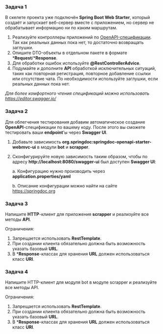 ### Задача 1
В скелете проекта уже подключён **Spring Boot Web Starter**, который создаёт и запускает веб-сервер вместе с приложением, но сервер не обрабатывает информацию ни по каким маршрутам.

1. Реализуйте контроллеры приложений по [OpenAPI-спецификации](https://gist.github.com/sanyarnd/52a78a01fa9ec234c8ad50fbc5ecc9e4). Так как реальных данных пока нет, то достаточно возвращать заглушки.
2. Опишите DTO-объекты в отдельном пакете в формате ***Request**/***Response**.
3. Для обработки ошибок используйте **@RestControllerAdvice**.
4. Подумайте и дополните **API** обработкой исключительных ситуаций, таких как повторная регистрация, повторное добавление ссылки или отсутствие чата. По необходимости используйте заглушки, если реальных данных пока нет.

_Для более комфортного чтения спецификаций можно использовать https://editor.swagger.io/_



### Задача 2
Для облегчения тестирования добавим автоматическое создание **OpenAPI**-спецификации по вашему коду. После этого вы сможете тестировать ваши **endpoint**'ы через **Swagger UI**.

1. Добавьте зависимость **org.springdoc:springdoc-openapi-starter-webmvc-ui** в модули **bot** и **scrapper**.
2. Сконфигурируйте новую зависимость таким образом, чтобы по адресу **http://localhost:8080/swagger-ui** был доступен **Swagger UI**:

    a. Конфигурацию нужно производить через **application.properties/yaml** 

    b. Описание конфигурации можно найти на сайте https://springdoc.org



### Задача 3
Напишите **HTTP**-клиент для приложения **scrapper** и реализуйте все методы **API**.

Ограничения:

1. Запрещается использовать **RestTemplate**.
2. При создании клиента обязательно должна быть возможность указать базовый **URL**.
3. В ***Response**-классах для хранения **URL** должен использоваться класс **URI**.



### Задача 4
Напишите HTTP-клиент для модуля bot в модуле scrapper и реализуйте все методы API.

Ограничения:

1. Запрещается использовать **RestTemplate**.
2. При создании клиента обязательно должна быть возможность указать базовый **URL**.
3. В ***Response**-классах для хранения **URL** должен использоваться класс **URI**.
